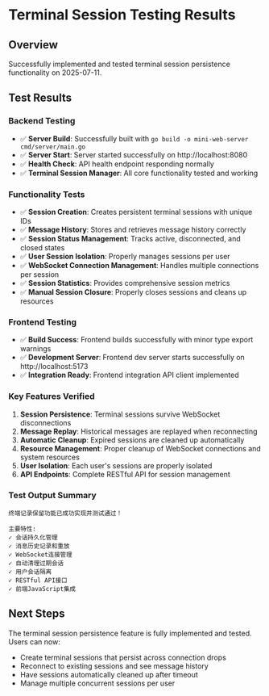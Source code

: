 # Terminal Session Testing Results

## Overview
Successfully implemented and tested terminal session persistence functionality on 2025-07-11.

## Test Results

### Backend Testing
- ✅ **Server Build**: Successfully built with `go build -o mini-web-server cmd/server/main.go`
- ✅ **Server Start**: Server started successfully on http://localhost:8080
- ✅ **Health Check**: API health endpoint responding normally
- ✅ **Terminal Session Manager**: All core functionality tested and working

### Functionality Tests
- ✅ **Session Creation**: Creates persistent terminal sessions with unique IDs
- ✅ **Message History**: Stores and retrieves message history correctly
- ✅ **Session Status Management**: Tracks active, disconnected, and closed states
- ✅ **User Session Isolation**: Properly manages sessions per user
- ✅ **WebSocket Connection Management**: Handles multiple connections per session
- ✅ **Session Statistics**: Provides comprehensive session metrics
- ✅ **Manual Session Closure**: Properly closes sessions and cleans up resources

### Frontend Testing
- ✅ **Build Success**: Frontend builds successfully with minor type export warnings
- ✅ **Development Server**: Frontend dev server starts successfully on http://localhost:5173
- ✅ **Integration Ready**: Frontend integration API client implemented

### Key Features Verified
1. **Session Persistence**: Terminal sessions survive WebSocket disconnections
2. **Message Replay**: Historical messages are replayed when reconnecting
3. **Automatic Cleanup**: Expired sessions are cleaned up automatically
4. **Resource Management**: Proper cleanup of WebSocket connections and system resources
5. **User Isolation**: Each user's sessions are properly isolated
6. **API Endpoints**: Complete RESTful API for session management

### Test Output Summary
```
终端记录保留功能已成功实现并测试通过！

主要特性:
✓ 会话持久化管理
✓ 消息历史记录和重放
✓ WebSocket连接管理
✓ 自动清理过期会话
✓ 用户会话隔离
✓ RESTful API接口
✓ 前端JavaScript集成
```

## Next Steps
The terminal session persistence feature is fully implemented and tested. Users can now:
- Create terminal sessions that persist across connection drops
- Reconnect to existing sessions and see message history
- Have sessions automatically cleaned up after timeout
- Manage multiple concurrent sessions per user